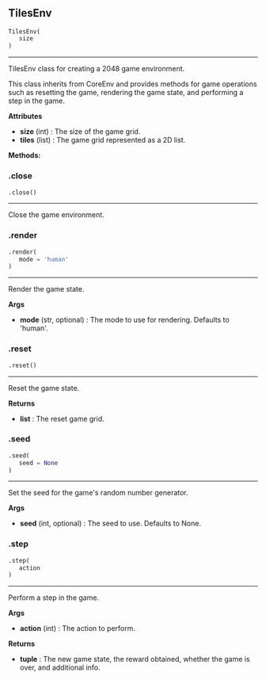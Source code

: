 #


## TilesEnv
```python 
TilesEnv(
   size
)
```


---
TilesEnv class for creating a 2048 game environment.

This class inherits from CoreEnv and provides methods for game operations such as resetting the game, rendering the game state, and performing a step in the game.


**Attributes**

* **size** (int) : The size of the game grid.
* **tiles** (list) : The game grid represented as a 2D list.



**Methods:**


### .close
```python
.close()
```

---
Close the game environment.

### .render
```python
.render(
   mode = 'human'
)
```

---
Render the game state.


**Args**

* **mode** (str, optional) : The mode to use for rendering. Defaults to 'human'.


### .reset
```python
.reset()
```

---
Reset the game state.


**Returns**

* **list**  : The reset game grid.


### .seed
```python
.seed(
   seed = None
)
```

---
Set the seed for the game's random number generator.


**Args**

* **seed** (int, optional) : The seed to use. Defaults to None.


### .step
```python
.step(
   action
)
```

---
Perform a step in the game.


**Args**

* **action** (int) : The action to perform.


**Returns**

* **tuple**  : The new game state, the reward obtained, whether the game is over, and additional info.

